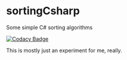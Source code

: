 # sortingCsharp
Some simple C# sorting algorithms

[![Codacy Badge](https://api.codacy.com/project/badge/Grade/8195c1ff2a9e48558f0863e6ea1e8825)](https://www.codacy.com/app/cainatkinson98/sortingCsharp?utm_source=github.com&amp;utm_medium=referral&amp;utm_content=cainy-a/sortingCsharp&amp;utm_campaign=Badge_Grade)

This is mostly just an experiment for me, really.
